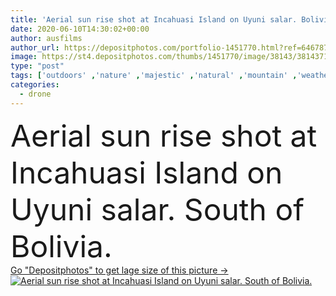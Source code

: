 ```yaml
---
title: 'Aerial sun rise shot at Incahuasi Island on Uyuni salar. Bolivia.'
date: 2020-06-10T14:30:02+00:00
author: ausfilms
author_url: https://depositphotos.com/portfolio-1451770.html?ref=64678756
image: https://st4.depositphotos.com/thumbs/1451770/image/38143/381437152/api_thumb_450.jpg?forcejpeg=true
type: "post"
tags: ['outdoors' ,'nature' ,'majestic' ,'natural' ,'mountain' ,'weather' ,'reserve' ,'sunrise' ,'landscape' ,'horizon' ,'edge' ,'panoramic' ,'dry' ,'sand' ,'fly' ,'ozone' ,'cactus' ,'journey' ,'adventure' ,'desert' ,'climate' ,'terrain' ,'america' ,'island' ,'wonder' ,'aerial' ,'biggest' ,'dusty' ,'explorer' ,'valley' ,'Barren' ,'altitude' ,'arid' ,'geologic' ,'erosion' ,'canyon' ,'formations' ,'andes' ,'dunes' ,'drone' ,'bolivia' ,'biosphere' ,'salar' ,'uyuni' ,'incahuasi' ,'national park' ,'Latin America' ,'antofagasta' ,'mountains range' ,'depth countryside' ]
categories: 
  - drone
---
```

<div aling="center">
            <font size="60"> Aerial sun rise shot at Incahuasi Island on Uyuni salar. South of Bolivia.</font>   
</div>
<div>
    <a href='https://st4.depositphotos.com/thumbs/1451770/image/38143/381437152/api_thumb_450.jpg?forcejpeg=true?ref=64678756' target=_blank > Go "Depositphotos" to get lage size of this picture ->
        <img href='https://st4.depositphotos.com/thumbs/1451770/image/38143/381437152/api_thumb_450.jpg?forcejpeg=true?ref=64678756' src='https://st4.depositphotos.com/1451770/38143/i/950/depositphotos_381437152-stock-photo-aerial-sun-rise-shot-at.jpg?forcejpeg=true' alt='Aerial sun rise shot at Incahuasi Island on Uyuni salar. South of Bolivia.' >
    </a>
</div>
